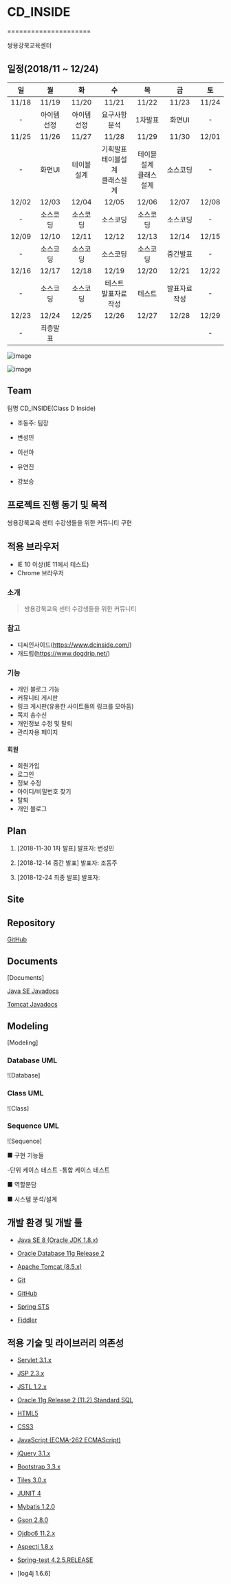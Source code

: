 # CD_INSIDE
=====================

쌍용강북교육센터

## 일정(2018/11 ~ 12/24)
|일|월|화|수|목|금|토|
|:---:|:---:|:---:|:---:|:---:|:---:|:---:|
|11/18|11/19|11/20|11/21|11/22|11/23|11/24|
|-|아이템선정|아이템선정|요구사항 분석|1차발표|화면UI|-|
|11/25|11/26|11/27|11/28|11/29|11/30|12/01|
|-|화면UI|테이블설계|기획발표<br>테이블설계<br>클래스설계|테이블설계<br>클래스설계|소스코딩|-|
|12/02|12/03|12/04|12/05|12/06|12/07|12/08|
|-|소스코딩|소스코딩|소스코딩|소스코딩|소스코딩|-|
|12/09|12/10|12/11|12/12|12/13|12/14|12/15|
|-|소스코딩|소스코딩|소스코딩|소스코딩|중간발표|-|
|12/16|12/17|12/18|12/19|12/20|12/21|12/22|
|-|소스코딩|소스코딩|테스트<br>발표자료작성|테스트|발표자료작성|-|
|12/23|12/24|12/25|12/26|12/27|12/28|12/29|
|-|최종발표|||||-|

![image](https://user-images.githubusercontent.com/45251842/49421573-d811b780-f7d3-11e8-8cc8-00de4a9419bd.png)

![image](https://user-images.githubusercontent.com/45251842/50331916-cbb38b80-0543-11e9-95d6-c4ca12eedf56.png)
## Team

팀명 CD_INSIDE(Class D Inside)

- 조동주: 팀장

- 변성민

- 이선아

- 유연진

- 강보승



## 프로젝트 진행 동기 및 목적

쌍용강북교육 센터 수강생들을 위한 커뮤니티 구현


## 적용 브라우저

- IE 10 이상(IE 11에서 테스트)
- Chrome 브라우저



### 소개

> 쌍용강북교육 센터 수강생들을 위한 커뮤니티



### 참고
 
- 디씨인사이드(https://www.dcinside.com/)
- 개드립(https://www.dogdrip.net/)

### 기능 

- 개인 블로그 기능
- 커뮤니티 게시판
- 링크 게시판(유용한 사이트들의 링크를 모아둠)
- 쪽지 송수신
- 개인정보 수정 및 탈퇴
- 관리자용 페이지


#### 회원

- 회원가입
- 로그인
- 정보 수정
- 아이디/비밀번호 찾기
- 탈퇴
- 개인 블로그




## Plan 

01. [2018-11-30 1차 발표]
발표자: 변성민

02. [2018-12-14 중간 발표]
발표자: 조동주

03. [2018-12-24 최종 발표]
발표자: 



## Site



## Repository

[GitHub](https://github.com/dahyoun-daddy/MC)




## Documents 

[Documents]

[Java SE Javadocs](http://docs.oracle.com/javase/8/docs/api)

[Tomcat Javadocs](http://tomcat.apache.org/tomcat-8.5-doc/api)





## Modeling 

[Modeling]




### Database UML 

![Database]




### Class UML 

![Class]



### Sequence UML 

![Sequence]

■ 구현 기능들

-단위 케이스 테스트
-통합 케이스 테스트

■ 역할분담

■ 시스템 분석/설계


## 개발 환경 및 개발 툴

- [Java SE 8 (Oracle JDK 1.8.x)](http://jcp.org)

- [Oracle Database 11g Release 2](http://oracle.com)

- [Apache Tomcat (8.5.x)](http://tomcat.apache.org)

- [Git](http://git-scm.com)

- [GitHub](https://github.com)

- [Spring STS](https://spring.io/tools)

- [Fiddler](https://www.telerik.com/fiddler)


## 적용 기술 및 라이브러리 의존성

- [Servlet 3.1.x](http://jcp.org/en/jsr/detail?id=340)

- [JSP 2.3.x](http://jcp.org/en/jsr/detail?id=245)

- [JSTL 1.2.x](http://jcp.org/en/jsr/detail?id=52)

- [Oracle 11g Release 2 (11.2) Standard SQL](http://docs.oracle.com/cd/E11882_01/server.112/e41084/ap_standard_sql.htm)

- [HTML5](http://w3.org/TR/html5)

- [CSS3](http://w3.org/TR/CSS)

- [JavaScript (ECMA-262 ECMAScript)](http://ecma-international.org/publications/standards/Ecma-262.htm)

- [jQuery 3.1.x](http://jquery.com)

- [Bootstrap 3.3.x](http://bootstrapk.com)

- [Tiles 3.0.x](https://tiles.apache.org)

- [JUNIT 4](http://junit.org/junit4)

- [Mybatis 1.2.0](http://www.mybatis.org/mybatis-3)

- [Gson 2.8.0](https://github.com/google/gson)

- [Ojdbc6 11.2.x](https://mvnrepository.com/artifact/oracle/ojdbc6/11.2.0.3)

- [Aspectj 1.8.x](https://www.eclipse.org/aspectj)

- [Spring-test 4.2.5.RELEASE](https://docs.spring.io/spring/docs/current/spring-framework-reference/testing.html)

- [log4j 1.6.6]


  
